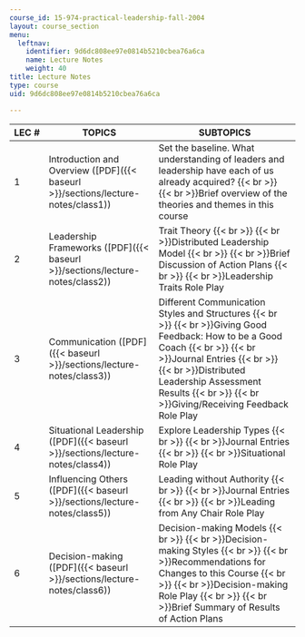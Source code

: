 ```yaml
---
course_id: 15-974-practical-leadership-fall-2004
layout: course_section
menu:
  leftnav:
    identifier: 9d6dc808ee97e0814b5210cbea76a6ca
    name: Lecture Notes
    weight: 40
title: Lecture Notes
type: course
uid: 9d6dc808ee97e0814b5210cbea76a6ca

---
```


| LEC # | TOPICS | SUBTOPICS |
| --- | --- | --- |
| 1 | Introduction and Overview ([PDF]({{< baseurl >}}/sections/lecture-notes/class1)) | Set the baseline. What understanding of leaders and leadership have each of us already acquired?  {{< br >}}  {{< br >}}Brief overview of the theories and themes in this course |
| 2 | Leadership Frameworks ([PDF]({{< baseurl >}}/sections/lecture-notes/class2)) | Trait Theory  {{< br >}}  {{< br >}}Distributed Leadership Model  {{< br >}}  {{< br >}}Brief Discussion of Action Plans  {{< br >}}  {{< br >}}Leadership Traits Role Play |
| 3 | Communication ([PDF]({{< baseurl >}}/sections/lecture-notes/class3)) | Different Communication Styles and Structures  {{< br >}}  {{< br >}}Giving Good Feedback: How to be a Good Coach  {{< br >}}  {{< br >}}Journal Entries  {{< br >}}  {{< br >}}Distributed Leadership Assessment Results  {{< br >}}  {{< br >}}Giving/Receiving Feedback Role Play |
| 4 | Situational Leadership ([PDF]({{< baseurl >}}/sections/lecture-notes/class4)) | Explore Leadership Types  {{< br >}}  {{< br >}}Journal Entries  {{< br >}}  {{< br >}}Situational Role Play |
| 5 | Influencing Others ([PDF]({{< baseurl >}}/sections/lecture-notes/class5)) | Leading without Authority  {{< br >}}  {{< br >}}Journal Entries  {{< br >}}  {{< br >}}Leading from Any Chair Role Play |
| 6 | Decision-making ([PDF]({{< baseurl >}}/sections/lecture-notes/class6)) | Decision-making Models  {{< br >}}  {{< br >}}Decision-making Styles  {{< br >}}  {{< br >}}Recommendations for Changes to this Course  {{< br >}}  {{< br >}}Decision-making Role Play  {{< br >}}  {{< br >}}Brief Summary of Results of Action Plans